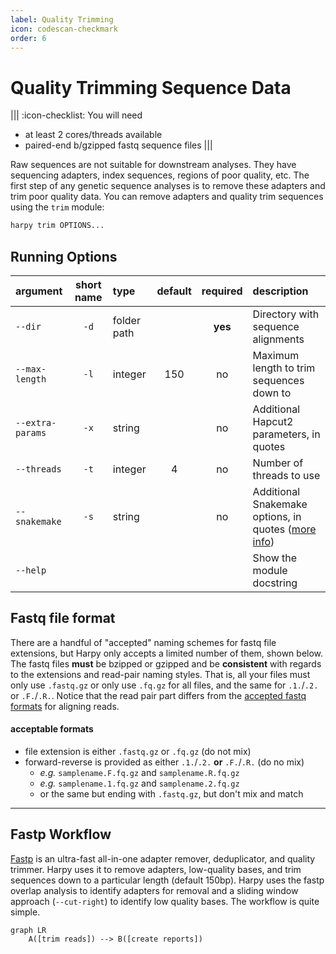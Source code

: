 ```yaml
---
label: Quality Trimming
icon: codescan-checkmark
order: 6
---
```


# Quality Trimming Sequence Data
|||  :icon-checklist: You will need
- at least 2 cores/threads available
- paired-end b/gzipped fastq sequence files
|||

Raw sequences are not suitable for downstream analyses. They have sequencing adapters,
index sequences, regions of poor quality, etc. The first step of any genetic sequence
analyses is to remove these adapters and trim poor quality data. You can remove adapters
and quality trim sequences using the `trim` module:
```bash
harpy trim OPTIONS... 
```

## Running Options
| argument         | short name | type        | default | required | description                                                            |
|:-----------------|:----------:|:------------|:-------:|:--------:|:-----------------------------------------------------------------------|
| `--dir`          |    `-d`    | folder path |         | **yes**  | Directory with sequence alignments                                     |
| `--max-length`   |    `-l`    | integer     |   150   |    no    | Maximum length to trim sequences down to                               |
| `--extra-params` |    `-x`    | string      |         |    no    | Additional Hapcut2 parameters, in quotes                               |
| `--threads`      |    `-t`    | integer     |    4    |    no    | Number of threads to use                                               |
| `--snakemake`    |    `-s`    | string      |         |    no    | Additional Snakemake options, in quotes ([more info](../snakemake.md)) |
| `--help`         |            |             |         |          | Show the module docstring                                              |

## Fastq file format
There are a handful of "accepted" naming schemes for fastq file extensions, but Harpy only accepts a limited number of them, shown below.
The fastq files **must** be bzipped or gzipped and be **consistent** with regards to the extensions and read-pair naming styles.
That is, all your files must only use `.fastq.gz` or only use `.fq.gz` for all files, and the same for `.1.`/`.2.` or `.F.`/`.R.`.
Notice that the read pair part differs from the [accepted fastq formats](readmapping.md/#fastq-file-format) for aligning reads.
#### acceptable formats
- file extension is either `.fastq.gz` or `.fq.gz` (do not mix)
- forward-reverse is provided as either `.1.`/`.2.` **or** `.F.`/`.R.` (do no mix)
    - _e.g._ `samplename.F.fq.gz` and `samplename.R.fq.gz`
    - _e.g._ `samplename.1.fq.gz` and `samplename.2.fq.gz`
    - or the same but ending with `.fastq.gz`, but don't mix and match

---
## Fastp Workflow
[Fastp](https://github.com/OpenGene/fastp) is an ultra-fast all-in-one adapter remover, deduplicator, 
and quality trimmer. Harpy uses it to remove adapters, low-quality bases, and trim sequences down to a particular
length (default 150bp). Harpy uses the fastp overlap analysis to identify adapters for removal and a sliding window
approach (`--cut-right`) to identify low quality bases. The workflow is quite simple.

```mermaid
graph LR
    A([trim reads]) --> B([create reports])
```